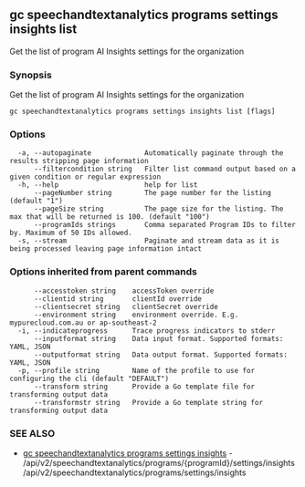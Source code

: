 ## gc speechandtextanalytics programs settings insights list

Get the list of program AI Insights settings for the organization

### Synopsis

Get the list of program AI Insights settings for the organization

```
gc speechandtextanalytics programs settings insights list [flags]
```

### Options

```
  -a, --autopaginate             Automatically paginate through the results stripping page information
      --filtercondition string   Filter list command output based on a given condition or regular expression
  -h, --help                     help for list
      --pageNumber string        The page number for the listing (default "1")
      --pageSize string          The page size for the listing. The max that will be returned is 100. (default "100")
      --programIds strings       Comma separated Program IDs to filter by. Maximum of 50 IDs allowed.
  -s, --stream                   Paginate and stream data as it is being processed leaving page information intact
```

### Options inherited from parent commands

```
      --accesstoken string    accessToken override
      --clientid string       clientId override
      --clientsecret string   clientSecret override
      --environment string    environment override. E.g. mypurecloud.com.au or ap-southeast-2
  -i, --indicateprogress      Trace progress indicators to stderr
      --inputformat string    Data input format. Supported formats: YAML, JSON
      --outputformat string   Data output format. Supported formats: YAML, JSON
  -p, --profile string        Name of the profile to use for configuring the cli (default "DEFAULT")
      --transform string      Provide a Go template file for transforming output data
      --transformstr string   Provide a Go template string for transforming output data
```

### SEE ALSO

* [gc speechandtextanalytics programs settings insights](gc_speechandtextanalytics_programs_settings_insights.html)	 - /api/v2/speechandtextanalytics/programs/{programId}/settings/insights /api/v2/speechandtextanalytics/programs/settings/insights


